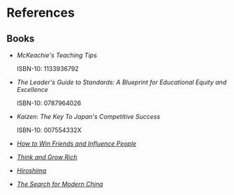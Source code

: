 # References


## Books

* *McKeachie's Teaching Tips* 
    
    ISBN-10: 1133936792

* *The Leader's Guide to Standards: A Blueprint for Educational Equity and Excellence*

    ISBN-10: 0787964026

* *Kaizen: The Key To Japan's Competitive Success*

    ISBN-10: 007554332X

* [*How to Win Friends and Influence People*](https://en.wikipedia.org/wiki/How_to_Win_Friends_and_Influence_People)

* [*Think and Grow Rich*](https://en.wikipedia.org/wiki/Think_and_Grow_Rich)


* [*Hiroshima*](https://en.wikipedia.org/wiki/Hiroshima_(book))


* [*The Search for Modern China*](https://en.wikipedia.org/wiki/Jonathan_Spence)
